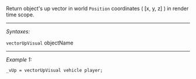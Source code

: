 Return object's up vector in world `Position` coordinates ( [x, y, z] ) in render time scope.


---
*Syntaxes:*

`vectorUpVisual` objectName

---
*Example 1:*

```sqf
_vUp = vectorUpVisual vehicle player;
```